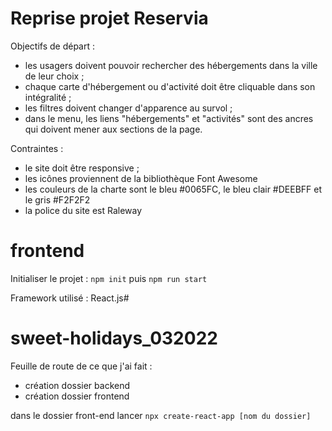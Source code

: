 # Reprise projet Reservia

Objectifs de départ : 

- les usagers doivent pouvoir rechercher des hébergements dans la ville de leur choix ;
- chaque carte d'hébergement ou d'activité doit être cliquable dans son intégralité ;
- les filtres doivent changer d'apparence au survol ;
- dans le menu, les liens "hébergements" et "activités" sont des ancres qui doivent mener aux sections de la page.


Contraintes :

- le site doit être responsive ;
- les icônes proviennent de la bibliothèque Font Awesome
- les couleurs de la charte sont le bleu #0065FC, le bleu clair #DEEBFF et le gris #F2F2F2
- la police du site est Raleway

# frontend
Initialiser le projet : 
`npm init`
puis
`npm run start`

Framework utilisé : React.js# 

# sweet-holidays_032022

Feuille de route de ce que j'ai fait :
- création dossier backend
- création dossier frontend

dans le dossier front-end lancer `npx create-react-app [nom du dossier]`
